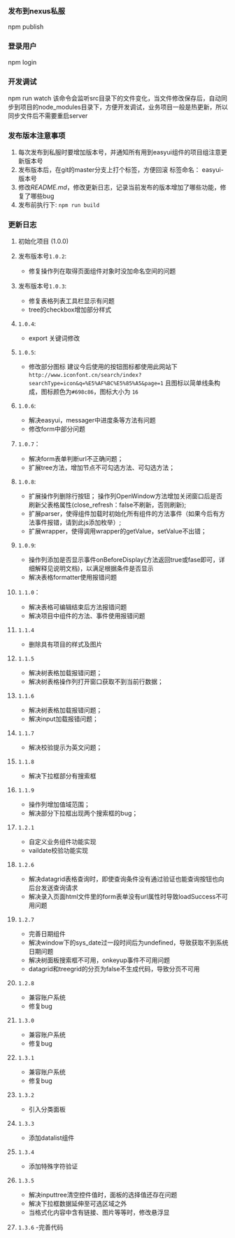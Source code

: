 ### 发布到nexus私服
npm publish

### 登录用户
npm login

### 开发调试
npm run watch 
该命令会监听src目录下的文件变化，当文件修改保存后，自动同步到项目的node_modules目录下，方便开发调试，业务项目一般是热更新，所以同步文件后不需要重启server

### 发布版本注意事项
1. 每次发布到私服时要增加版本号，并通知所有用到easyui组件的项目组注意更新版本号
2. 发布版本后，在git的master分支上打个标签，方便回滚 标签命名： easyui-版本号
3. 修改*README.md*，修改更新日志，记录当前发布的版本增加了哪些功能，修复了哪些bug
4. 发布前执行下: `npm run build`

### 更新日志
1. 初始化项目 (1.0.0)
2. 发布版本号`1.0.2`:
    - 修复操作列在取得页面组件对象时没加命名空间的问题
3. 发布版本号`1.0.3`:
    - 修复表格列表工具栏显示有问题
    - tree的checkbox增加部分样式
4. `1.0.4`:
    - export 关键词修改
5. `1.0.5`:
    - 修改部分图标
    建议今后使用的按钮图标都使用此网站下`http://www.iconfont.cn/search/index?searchType=icon&q=%E5%AF%BC%E5%85%A5&page=1` 且图标以简单线条构成，图标颜色为`#698c86`，图标大小为 `16`
6. `1.0.6`:
    - 解决easyui，messager中进度条等方法有问题
    - 修改form中部分问题
7. `1.0.7`：
    - 解决form表单判断url不正确问题；
    - 扩展tree方法，增加节点不可勾选方法、可勾选方法；
8. `1.0.8`:
    - 扩展操作列删除行按钮；
      操作列OpenWindow方法增加关闭窗口后是否刷新父表格属性(close_refresh：false不刷新，否则刷新);
    - 扩展parser，使得组件加载时初始化所有组件的方法事件（如果今后有方法事件报错，请到此js添加枚举）;
    - 扩展wrapper，使得调用wrapper的getValue，setValue不出错；
9. `1.0.9`:
    - 操作列添加是否显示事件onBeforeDisplay(方法返回true或fase即可，详细解释见说明文档)，以满足根据条件是否显示
    - 解决表格formatter使用报错问题
10. `1.1.0`：
    - 解决表格可编辑结束后方法报错问题
    - 解决项目中组件的方法、事件使用报错问题
11. `1.1.4`
    - 删除具有项目的样式及图片
12. `1.1.5`
    - 解决树表格加载报错问题；
    - 解决树表格操作列打开窗口获取不到当前行数据；
13. `1.1.6`
    - 解决树表格加载报错问题；
    - 解决input加载报错问题；
14. `1.1.7`
    - 解决校验提示为英文问题；
15. `1.1.8`
    - 解决下拉框部分有搜索框
16. `1.1.9`
    - 操作列增加值域范围；
    - 解决部分下拉框出现两个搜索框的bug；
17. `1.2.1`
    - 自定义业务组件功能实现
    - vaildate校验功能实现

18. `1.2.6`
    - 解决datagrid表格查询时，即使查询条件没有通过验证也能查询按钮也向后台发送查询请求   
    - 解决录入页面html文件里的form表单没有url属性时导致loadSuccess不可用问题
	
19. `1.2.7`
	- 完善日期组件
	- 解决window下的sys_date过一段时间后为undefined，导致获取不到系统日期问题
    - 解决树面板搜索框不可用，onkeyup事件不可用问题
	- datagrid和treegrid的分页为false不生成代码，导致分页不可用

20. `1.2.8`
	- 兼容账户系统
	- 修复bug

21. `1.3.0`
	- 兼容账户系统
	- 修复bug

22. `1.3.1`
	- 兼容账户系统
	- 修复bug    

23. `1.3.2`
    - 引入分类面板    
	
24. `1.3.3`
	- 添加datalist组件
	
25. `1.3.4`
	- 添加特殊字符验证

26. `1.3.5`
    - 解决inputtree清空控件值时，面板的选择值还存在问题
	- 解决下拉框数据延伸至可选区域之外
    - 当格式化内容中含有链接、图片等等时，修改悬浮显
	
27. `1.3.6`	
	-完善代码